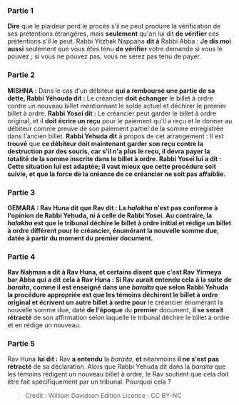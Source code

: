 
### Partie 1
<b>Dire</b> que le plaideur perd le procès s'il ne peut produire la vérification de ses prétentions étrangères, mais <b>seulement</b> qu'on lui dit <b>de vérifier</b> ces prétentions s'il le peut. Rabbi Yitzḥak Nappaḥa <b>dit à</b> Rabbi Abba : <b>Je dis moi aussi</b> seulement que vous êtes tenu <b>de vérifier</b> votre demande si vous le pouvez ; si vous ne pouvez pas, vous ne serez pas tenu de payer.

### Partie 2
<strong>MISHNA :</strong> Dans le cas d'un débiteur <b>qui a remboursé une partie de sa dette, Rabbi Yéhouda dit :</b> Le créancier <b>doit échanger</b> le billet à ordre contre un nouveau billet mentionnant le solde actuel et déchirer le premier billet à ordre. <b>Rabbi Yosei dit :</b> Le créancier peut garder le billet à ordre original, et il <b>doit écrire un reçu</b> pour le paiement qu'il a reçu et le donner au débiteur comme preuve de son paiement partiel de la somme enregistrée dans l'ancien billet. <b>Rabbi Yehuda dit</b> à propos de cet arrangement : Il est <b>trouvé</b> que <b>ce débiteur <b>doit</b> maintenant <b>garder son reçu contre</b> la destruction par des <b>souris,</b> car s'il n'a plus le reçu, il devra payer la totalité de la somme inscrite dans le billet à ordre. <b>Rabbi Yosei lui a dit : Cette</b> situation lui est <b>adaptée;</b> il vaut mieux que cette procédure soit suivie, <b>et que la force de</b> la créance de <b>ce</b> créancier <b>ne soit pas affaiblie.</b>

### Partie 3
<strong>GEMARA :</strong> <b>Rav Huna dit</b> que <b>Rav dit :</b> La <b><i>halakha</i></b> n'est <b>pas conforme</b> à l'opinion de <b>Rabbi Yehuda, ni</b> à celle de <b>Rabbi Yosei. Au contraire,</b> la <i>halakha</i> est que <b>le tribunal déchire le</b> billet à ordre <b>initial et rédige un <b>billet à ordre différent</b> pour</b> le créancier, énumérant la nouvelle somme due, datée <b>à partir du moment</b> du <b>premier</b> document.

### Partie 4
<b>Rav Naḥman a dit à Rav Huna, et certains disent</b> que c'est <b>Rav Yirmeya bar Abba</b> qui a dit cela <b>à Rav Huna : Si Rav aurait entendu cela</b> à la suite de <b><i>baraita</i>, comme il est enseigné</b> dans une <i>baraita</i> que selon Rabbi Yehuda la procédure appropriée est que les <b>témoins déchirent le <b>billet à ordre</b> original et écrivent un autre</b> billet à ordre pour</b> le créancier énumérant la nouvelle somme due, daté <b>de l'époque</b> du <b>premier</b> document, <b>il se serait rétracté</b> de son affirmation selon laquelle le tribunal déchire le billet à ordre et en rédige un nouveau.

### Partie 5
Rav Huna <b>lui dit :</b> Rav <b>a entendu</b> la <i>baraita</i>, <b>et</b> néanmoins <b>il ne s'est pas rétracté</b> de sa déclaration. Alors que Rabbi Yehuda dit dans la <i>baraita</i> que les témoins rédigent un nouveau billet à ordre, le Rav soutient que cela doit être fait spécifiquement par un tribunal. Pourquoi cela ?

>Crédit : William Davidson Edition
>Licence : CC BY-NC